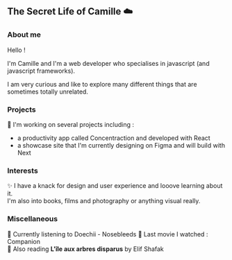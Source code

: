 ## The Secret Life of Camille :cloud:
### About me
Hello ! 

I'm Camille and I'm a web developer who specialises in javascript (and javascript frameworks). 

I am very curious and like to explore many different things that are sometimes totally unrelated. 

### Projects

:construction_worker: I'm working on several projects including : 
- a productivity app called Concentraction and developed with React
- a showcase site that I'm currently designing on Figma and will build with Next

### Interests
:sparkles: I have a knack for design and user experience and looove learning about it.   
I'm also into books, films and photography or anything visual really. 

### Miscellaneous

:musical_note: Currently listening to Doechii - Nosebleeds 
:movie_camera: Last movie I watched : Companion  
📖 Also reading **L'île aux arbres disparus** by Elif Shafak


<!--
**CYL-B/CYL-B** is a ✨ _special_ ✨ repository because its `README.md` (this file) appears on your GitHub profile.

Here are some ideas to get you started:

- 🔭 I’m currently working on ...
- 🌱 I’m currently learning ...
- 👯 I’m looking to collaborate on ...
- 🤔 I’m looking for help with ...
- 💬 Ask me about ...
- 📫 How to reach me: ...
- 😄 Pronouns: ...
- ⚡ Fun fact: ...
-->
